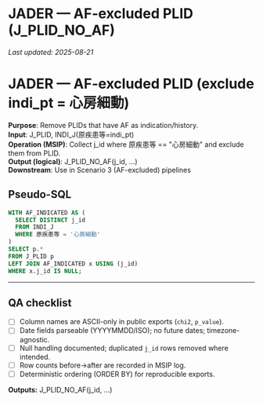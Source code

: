 # JADER — AF-excluded PLID (J_PLID_NO_AF)

_Last updated: 2025-08-21_

# JADER — AF-excluded PLID (exclude indi_pt = 心房細動)

**Purpose**: Remove PLIDs that have AF as indication/history.  
**Input**: J_PLID, INDI_J(原疾患等=indi_pt)  
**Operation (MSIP)**: Collect j_id where 原疾患等 == "心房細動" and exclude them from PLID.  
**Output (logical)**: J_PLID_NO_AF(j_id, …)  
**Downstream**: Use in Scenario 3 (AF-excluded) pipelines

## Pseudo-SQL
```sql
WITH AF_INDICATED AS (
  SELECT DISTINCT j_id
  FROM INDI_J
  WHERE 原疾患等 = '心房細動'
)
SELECT p.*
FROM J_PLID p
LEFT JOIN AF_INDICATED x USING (j_id)
WHERE x.j_id IS NULL;

```

---
## QA checklist
- [ ] Column names are ASCII-only in public exports (`chi2`, `p_value`).
- [ ] Date fields parseable (YYYYMMDD/ISO); no future dates; timezone-agnostic.
- [ ] Null handling documented; duplicated `j_id` rows removed where intended.
- [ ] Row counts before→after are recorded in MSIP log.
- [ ] Deterministic ordering (ORDER BY) for reproducible exports.

**Outputs:** J_PLID_NO_AF(j_id, …)
